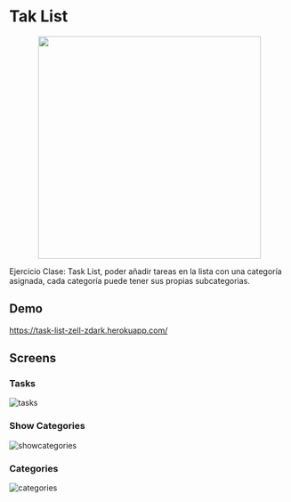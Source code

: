 # Tak List

<p align="center"><img src="https://raw.githubusercontent.com/laravel/art/master/logo-lockup/5%20SVG/2%20CMYK/1%20Full%20Color/laravel-logolockup-cmyk-red.svg" width="400"></p>

Ejercicio Clase: Task List, poder añadir tareas en la lista con una categoría asignada, cada categoría puede tener sus propias subcategorias.

## Demo

<a href="https://task-list-zell-zdark.herokuapp.com/" target="_blank">https://task-list-zell-zdark.herokuapp.com/</a>

## Screens

### Tasks

![tasks](http://imgfz.com/i/JtFMETS.png)

### Show Categories

![showcategories](http://imgfz.com/i/5dGkOTL.png)

### Categories

![categories](http://imgfz.com/i/t5k8re9.png)
